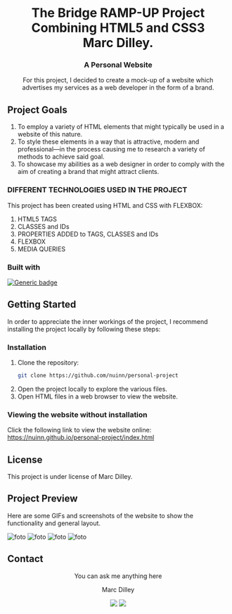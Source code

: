 <h1 align="center">The Bridge RAMP-UP Project<br>Combining HTML5 and CSS3<br>Marc Dilley.

<h3 align="center">A Personal Website</h3>

<p align="center">For this project, I decided to create a mock-up of a website which advertises my services as a web developer in the form of a brand.</p>


## Project Goals

<ol>
  <li>To employ a variety of HTML elements that might typically be used in a website of this nature.
  <li>To style these elements in a way that is attractive, modern and professional—in the process causing me to research a variety of methods to achieve said goal.
  <li>To showcase my abilities as a web designer in order to comply with the aim of creating a brand that might attract clients.
</ol>


### DIFFERENT TECHNOLOGIES USED IN THE PROJECT

This project has been created using HTML and CSS with FLEXBOX:

<objectives>
  <ol>
    <li>HTML5 TAGS</li>
    <li>CLASSES and IDs</a></li>
    <li>PROPERTIES ADDED to TAGS, CLASSES and IDs</a></li>
    <li>FLEXBOX</a></li>
    <li>MEDIA QUERIES</a></li>
  </ol>
</objectives>


### Built with

[![Generic badge](https://img.shields.io/badge/<HTML5>-<CSS3>-<COLOR>.svg)](https://shields.io/)


## Getting Started

In order to appreciate the inner workings of the project, I recommend installing the project locally by following these steps:


### Installation

1. Clone the repository:
    ```sh
    git clone https://github.com/nuinn/personal-project
    ```
2. Open the project locally to explore the various files.
3. Open HTML files in a web browser to view the website.


### Viewing the website without installation

Click the following link to view the website online:
https://nuinn.github.io/personal-project/index.html


## License

This project is under license of Marc Dilley.


## Project Preview

Here are some GIFs and screenshots of the website to show the functionality and general layout.

![foto](./assets/screengrabs/home.gif)
![foto](./assets/screengrabs/projects.gif)
![foto](./assets/screengrabs/Biography.png)
![foto](./assets/screengrabs/Contact.png)


## Contact 

<p align="center" >You can ask me anything here</p>
<p align="center" >Marc Dilley</p>
<p align="center">
<a href = "mailto:marcdilley@gmail.com"><img src="https://img.shields.io/badge/-Gmail-%23333?style=for-the-badge&logo=gmail&logoColor=white" target="_blank"></a>
    <a href="https://www.linkedin.com/in/marc-dilley-288407a1/" target="_blank"><img src="https://img.shields.io/badge/-LinkedIn-%230077B5?style=for-the-badge&logo=linkedin&logoColor=white" target="_blank"></a> 
</p>